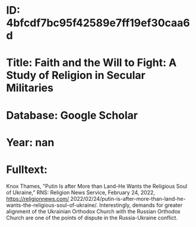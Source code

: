 # ID: 4bfcdf7bc95f42589e7ff19ef30caa6d
# Title: Faith and the Will to Fight: A Study of Religion in Secular Militaries
# Database: Google Scholar
# Year: nan
# Fulltext:
Knox Thames, "Putin  Is after More than Land-He Wants the Religious Soul of Ukraine," RNS: Religion News Service, February 24, 2022, https://religionnews.com/ 2022/02/24/putin-is-after-more-than-land-he-wants-the-religious-soul-of-ukraine/. Interestingly, demands for greater alignment of the Ukrainian Orthodox Church with the Russian Orthodox Church are one of the points of dispute in the Russia-Ukraine conflict.